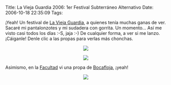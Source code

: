 Title: La Vieja Guardia 2006: 1er Festival Subterráneo Alternativo
Date: 2006-10-18 22:35:09
Tags: 

¡Yeah! Un festival de <a target="_blank" href="http://www.viejaguardia.com.mx/">La Vieja Guardia</a>, a quienes tenía muchas ganas de ver. Sacaré mi pantalonzotes y mi sudadera con gorrita. Un momento&#8230; Así me visto casi todos los días :-S, jaja :-) De cualquier forma, a ver si me lanzo. ¡Cáiganle! Denle clic a las propas para verlas más chonchas.

<p align="center"><a target="_blank" href="http://www.damog.net/files/misc/vieja-guardia-1.jpg"><img src="http://www.damog.net/files/misc/vieja-guardia-1-mini.jpg"/></a></p>
<p align="center"><a target="_blank" href="http://www.damog.net/files/misc/vieja-guardia-2.jpg"><img src="http://www.damog.net/files/misc/vieja-guardia-2-mini.jpg"/></a></p>
<p align="left">Asimismo, en la <a target="_blank" href="http://www.fciencias.unam.mx">Facultad</a> vi una propa de <a target="_blank" href="http://www.bocafloja.net/">Bocafloja</a>, ¡yeah!</p>
<p align="center"><a target="_blank" href="http://www.damog.net/files/misc/sonidos-autonomos.jpg"><img src="http://www.damog.net/files/misc/sonidos-autonomos-mini.jpg"/></a> </p>
